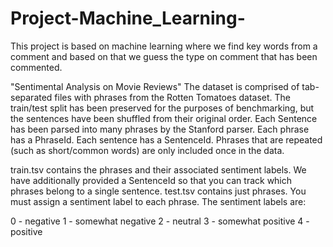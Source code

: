 # Project-Machine_Learning-
This project is based on machine learning where we find key words from a comment and based on that we guess the type on comment that has been commented.

"Sentimental Analysis on Movie Reviews"
The dataset is comprised of tab-separated files with phrases from the Rotten Tomatoes dataset. The train/test split has been preserved for the purposes of benchmarking, but the sentences have been shuffled from their original order. Each Sentence has been parsed into many phrases by the Stanford parser. Each phrase has a PhraseId. Each sentence has a SentenceId. Phrases that are repeated (such as short/common words) are only included once in the data.

train.tsv contains the phrases and their associated sentiment labels. We have additionally provided a SentenceId so that you can track which phrases belong to a single sentence. test.tsv contains just phrases. You must assign a sentiment label to each phrase. The sentiment labels are:

0 - negative 1 - somewhat negative 2 - neutral 3 - somewhat positive 4 - positive
